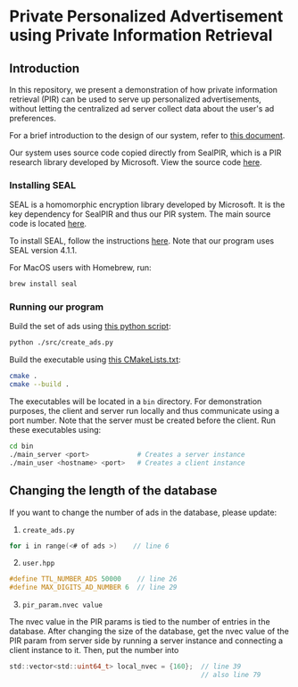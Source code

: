 # Private Personalized Advertisement using Private Information Retrieval

## Introduction

In this repository, we present a demonstration of how private information retrieval (PIR) can be used to serve up personalized advertisements, without letting the centralized ad server collect data about the user's ad preferences.

For a brief introduction to the design of our system, refer to [this document](./DESIGN.md).

Our system uses source code copied directly from SealPIR, which is a PIR research library developed by Microsoft. View the source code [here](https://github.com/microsoft/SealPIR).

### Installing SEAL

SEAL is a homomorphic encryption library developed by Microsoft. It is the key dependency for SealPIR and thus our PIR system. The main source code is located [here](https://github.com/microsoft/SEAL). 

To install SEAL, follow the instructions [here](https://github.com/microsoft/SEAL/tree/4.0.0#getting-started). Note that our program uses SEAL version 4.1.1.

For MacOS users with Homebrew, run:

```bash
brew install seal
```

### Running our program

Build the set of ads using [this python script](./src/create_ads.py):

```bash
python ./src/create_ads.py
```

Build the executable using [this CMakeLists.txt](./CMakeLists.txt):

```bash
cmake .
cmake --build .
```

The executables will be located in a `bin` directory. For demonstration purposes, the client and server run locally and thus communicate using a port number. Note that the server must be created before the client. Run these executables using:

```bash
cd bin
./main_server <port>            # Creates a server instance
./main_user <hostname> <port>   # Creates a client instance
```

## Changing the length of the database

If you want to change the number of ads in the database, please update:

1. `create_ads.py`
```C
for i in range(<# of ads >)    // line 6
```

2. `user.hpp` 
```C
#define TTL_NUMBER_ADS 50000    // line 26
#define MAX_DIGITS_AD_NUMBER 6  // line 29
```

3. `pir_param.nvec value`

The nvec value in the PIR params is tied to the number of entries in the database. After changing the size of the database, get the nvec value of the PIR param from server side by running a server instance and connecting a client instance to it. Then, put the number into 

```C
std::vector<std::uint64_t> local_nvec = {160};  // line 39
                                                // also line 79
```
    